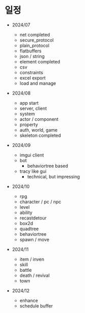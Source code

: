 # 일정 

- 2024/07 
  - net completed
  - secure_protocol 
  - plain_protocol 
  - flatbuffers
  - json / string
  - element completed
  - csv
  - constraints 
  - excel export 
  - load and manage

- 2024/08
  - app start 
  - server, client
  - system 
  - actor / component 
  - property
  - auth, world, game 
  - skeleton completed

- 2024/09
  - imgui client
  - bot 
    - behaviortree based 
  - tracy like gui
    - technical, but impressing

- 2024/10
  - rpg
  - character / pc / npc 
  - level
  - ability 
  - recastdetour 
  - box2d 
  - quadtree
  - behaviortree  
  - spawn / move

- 2024/11
  - item / inven
  - skill 
  - battle 
  - death / revival
  - town

- 2024/12 
  - enhance 
  - schedule buffer

